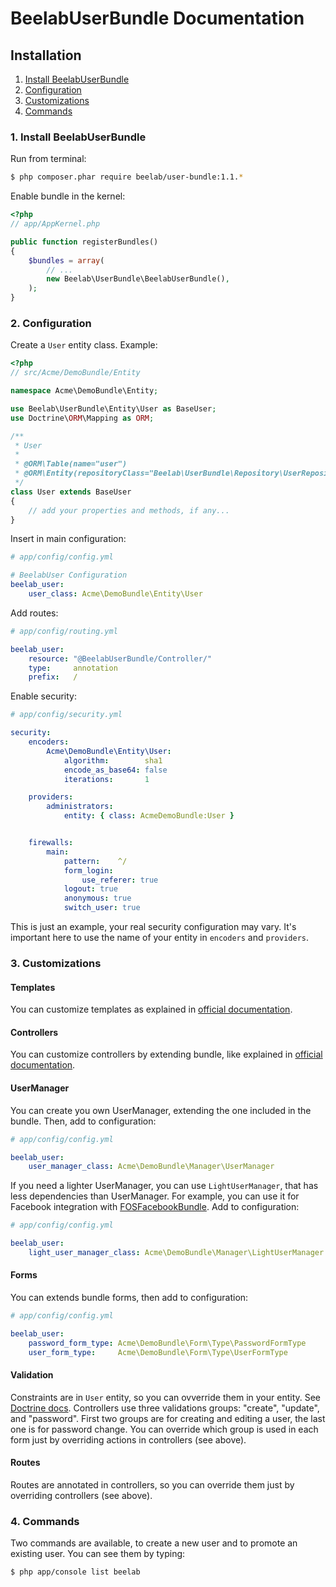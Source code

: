 BeelabUserBundle Documentation
==============================

## Installation

1. [Install BeelabUserBundle](#1-install-beelabuserbundle)
2. [Configuration](#3-configuration)
3. [Customizations](#4-customizations)
4. [Commands](#5-commands)

### 1. Install BeelabUserBundle

Run from terminal:

```bash
$ php composer.phar require beelab/user-bundle:1.1.*
```

Enable bundle in the kernel:

```php
<?php
// app/AppKernel.php

public function registerBundles()
{
    $bundles = array(
        // ...
        new Beelab\UserBundle\BeelabUserBundle(),
    );
}
```

### 2. Configuration

Create a ``User`` entity class.
Example:

```php
<?php
// src/Acme/DemoBundle/Entity

namespace Acme\DemoBundle\Entity;

use Beelab\UserBundle\Entity\User as BaseUser;
use Doctrine\ORM\Mapping as ORM;

/**
 * User
 *
 * @ORM\Table(name="user")
 * @ORM\Entity(repositoryClass="Beelab\UserBundle\Repository\UserRepository")
 */
class User extends BaseUser
{
    // add your properties and methods, if any...
}
```

Insert in main configuration:

```yaml
# app/config/config.yml

# BeelabUser Configuration
beelab_user:
    user_class: Acme\DemoBundle\Entity\User
```

Add routes:

```yaml
# app/config/routing.yml

beelab_user:
    resource: "@BeelabUserBundle/Controller/"
    type:     annotation
    prefix:   /
```

Enable security:

```yaml
# app/config/security.yml

security:
    encoders:
        Acme\DemoBundle\Entity\User:
            algorithm:        sha1
            encode_as_base64: false
            iterations:       1

    providers:
        administrators:
            entity: { class: AcmeDemoBundle:User }


    firewalls:
        main:
            pattern:    ^/
            form_login:
                use_referer: true
            logout: true
            anonymous: true
            switch_user: true
```

This is just an example, your real security configuration may vary.
It's important here to use the name of your entity in ``encoders`` and ``providers``.

### 3. Customizations

#### Templates

You can customize templates as explained in
[official documentation](http://symfony.com/doc/current/book/templating.html#overriding-bundle-templates).

#### Controllers

You can customize controllers by extending bundle, like explained in
[official documentation](http://symfony.com/doc/current/cookbook/bundles/inheritance.html#overriding-controllers).

#### UserManager

You can create you own UserManager, extending the one included in the bundle.
Then, add to configuration:

```yaml
# app/config/config.yml

beelab_user:
    user_manager_class: Acme\DemoBundle\Manager\UserManager
```

If you need a lighter UserManager, you can use ``LightUserManager``, that has less
dependencies than UserManager. For example, you can use it for Facebook integration with
[FOSFacebookBundle](https://github.com/FriendsOfSymfony/FOSFacebookBundle).
Add to configuration:

```yaml
# app/config/config.yml

beelab_user:
    light_user_manager_class: Acme\DemoBundle\Manager\LightUserManager
```

#### Forms

You can extends bundle forms, then add to configuration:

```yaml
# app/config/config.yml

beelab_user:
    password_form_type: Acme\DemoBundle\Form\Type\PasswordFormType
    user_form_type:     Acme\DemoBundle\Form\Type\UserFormType

```

#### Validation

Constraints are in ``User`` entity, so you can ovverride them in your entity.
See [Doctrine docs](http://docs.doctrine-project.org/en/latest/tutorials/override-field-association-mappings-in-subclasses.html).
Controllers use three validations groups: "create", "update", and "password".
First two groups are for creating and editing a user, the last one is for password change.
You can override which group is used in each form just by overriding actions in controllers (see above).

#### Routes

Routes are annotated in controllers, so you can override them just by overriding controllers (see above).

### 4. Commands

Two commands are available, to create a new user and to promote an existing user.
You can see them by typing:

```bash
$ php app/console list beelab
```
